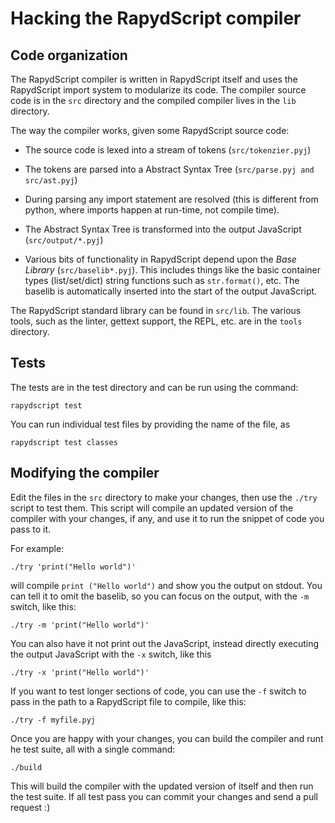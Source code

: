 Hacking the RapydScript compiler
=================================

Code organization
-------------------

The RapydScript compiler is written in RapydScript itself and uses the
RapydScript import system to modularize its code. The compiler source code is
in the `src` directory and the compiled compiler lives in the `lib` directory.

The way the compiler works, given some RapydScript source code:

* The source code is lexed into a stream of tokens (`src/tokenzier.pyj`)

* The tokens are parsed into a Abstract Syntax Tree (`src/parse.pyj and src/ast.pyj`)

* During parsing any import statement are resolved (this is different from
  python, where imports happen at run-time, not compile time).

* The Abstract Syntax Tree is transformed into the output JavaScript (`src/output/*.pyj`)

* Various bits of functionality in RapydScript depend upon the *Base Library*
  (`src/baselib*.pyj`). This includes things like the basic container types
  (list/set/dict) string functions such as `str.format()`, etc. The baselib
  is automatically inserted into the start of the output JavaScript.

The RapydScript standard library can be found in `src/lib`. The various tools,
such as the linter, gettext support, the REPL, etc. are in the `tools`
directory.

Tests
--------

The tests are in the test directory and can be run using the command:
```
rapydscript test
```

You can run individual test files by providing the name of the file, as

```
rapydscript test classes
```

Modifying the compiler
-------------------------

Edit the files in the `src` directory to make your changes, then use the
`./try` script to test them.  This script will compile an updated version of
the compiler with your changes, if any, and use it to run the snippet of code
you pass to it.

For example:

```
./try 'print("Hello world")'
```

will compile `print ("Hello world")` and show you the output on stdout. You can
tell it to omit the baselib, so you can focus on the output, with the `-m`
switch, like this:

```
./try -m 'print("Hello world")'
```

You can also have it not print out the JavaScript, instead directly executing the output
JavaScript with the `-x` switch, like this

```
./try -x 'print("Hello world")'
```

If you want to test longer sections of code, you can use the `-f` switch to
pass in the path to a RapydScript file to compile, like this:

```
./try -f myfile.pyj
```

Once you are happy with your changes, you can build the compiler and runt he
test suite, all with a single command:

```
./build
```

This will build the compiler with the updated version of itself and then run
the test suite. If all test pass you can commit your changes and send a pull
request :)
